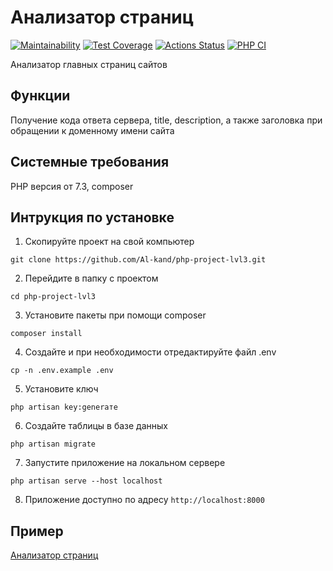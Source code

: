 # Анализатор страниц

[![Maintainability](https://api.codeclimate.com/v1/badges/cd6868a01700b1520071/maintainability)](https://codeclimate.com/github/Al-kand/php-project-lvl3/maintainability)
[![Test Coverage](https://api.codeclimate.com/v1/badges/cd6868a01700b1520071/test_coverage)](https://codeclimate.com/github/Al-kand/php-project-lvl3/test_coverage)
[![Actions Status](https://github.com/Al-kand/php-project-lvl3/workflows/hexlet-check/badge.svg)](https://github.com/Al-kand/php-project-lvl3/actions)
[![PHP CI](https://github.com/Al-kand/php-project-lvl3/actions/workflows/phpci.yml/badge.svg)](https://github.com/Al-kand/php-project-lvl3/actions/workflows/phpci.yml)

Анализатор главных страниц сайтов

## Функции

Получение кода ответа сервера, title, description, а также заголовка при обращении к доменному имени сайта

## Системные требования

PHP версия от 7.3, composer

## Интрукция по установке

1. Скопируйте проект на свой компьютер

```
git clone https://github.com/Al-kand/php-project-lvl3.git
```

2. Перейдите в папку с проектом

```
cd php-project-lvl3
```

3. Установите пакеты при помощи composer

```
composer install
```

4. Создайте и при необходимости отредактируйте файл .env

```
cp -n .env.example .env
```

5. Установите ключ

```
php artisan key:genеrате
```

6. Создайте таблицы в базе данных

```
php artisan migrate
```

7. Запустите приложение на локальном сервере

```
php artisan serve --host localhost
```
8. Приложение доступно по адресу `http://localhost:8000`

## Пример

[Анализатор страниц](https://hexlet3.herokuapp.com)
